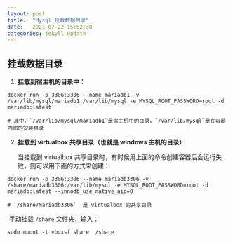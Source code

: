 ```yaml
---
layout: post
title:  "Mysql 挂载数据目录"
date:   2021-07-22 15:52:38
categories: jekyll update 
---
```


## 挂载数据目录

1. **挂载到宿主机的目录中：**

``` shell
docker run -p 3306:3306 --name mariadb1 -v /var/lib/mysql/mariadb1:/var/lib/mysql -e MYSQL_ROOT_PASSWORD=root -d mariadb:latest

# 其中，`/var/lib/mysql/mariadb1`是宿主机中的目录，`/var/lib/mysql`是在容器内部的安装目录
```

2. **挂载到 virtualbox 共享目录（也就是 windows 主机的目录）**

   当挂载到 virtualbox 共享目录时，有时候用上面的命令创建容器后会运行失败，则可以用下面的方式来创建：

``` shell
docker run -p 3306:3306 --name mariadb3306 -v /share/mariadb3306:/var/lib/mysql -e MYSQL_ROOT_PASSWORD=root -d mariadb:latest --innodb_use_native_aio=0

# `/share/mariadb3306`  是 virtualbox 的共享目录
```

​		手动挂载 `/share` 文件夹，输入：

```shell
sudo mount -t vboxsf share  /share
```

